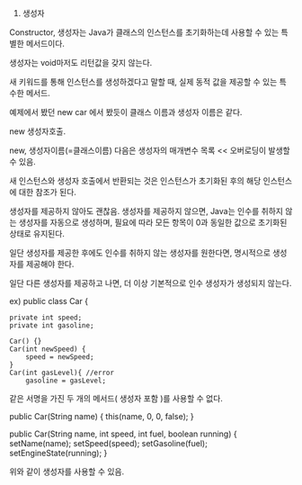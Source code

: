 1. 생성자

Constructor, 생성자는 Java가 클래스의 인스턴스를 초기화하는데 사용할 수 있는 특별한 메서드이다.

생성자는 void마저도 리턴값을 갖지 않는다.

새 키워드를 통해 인스턴스를 생성하겠다고 말할 때,  실제 동적 값을 제공할 수 있는 특수한 메서드.

예제에서 봤던 new car 에서 봤듯이 클래스 이름과 생성자 이름은 같다.

new 생성자호출.

new, 생성자이름(=클래스이름) 다음은 생성자의 매개변수 목록 << 오버로딩이 발생할 수 있음.

새 인스턴스와 생성자 호출에서 반환되는 것은 인스턴스가 초기화된 후의 해당 인스턴스에 대한 참조가 된다.

생성자를 제공하지 않아도 괜찮음. 생성자를 제공하지 않으면, Java는 인수를 취하지 않는 생성자를 자동으로 생성하며, 필요에 따라 모든 항목이 0과 동일한 값으로 초기화된 상태로 유지된다.

일단 생성자를 제공한 후에도 인수를 취하지 않는 생성자를 원한다면, 명시적으로 생성자를 제공해야 한다.

일단 다른 생성자를 제공하고 나면, 더 이상 기본적으로 인수 생성자가 생성되지 않는다.

ex)
public class Car {

	private int speed;
	private int gasoline;

	Car() {}
	Car(int newSpeed) {
		speed = newSpeed;
	}
	Car(int gasLevel){ //error
		gasoline = gasLevel;

같은 서명을 가진 두 개의 메서드( 생성자 포함 )를 사용할 수 없다.

public Car(String name) {
	this(name, 0, 0, false);
}

public Car(String name, int speed, int fuel, boolean running) {
	setName(name);
	setSpeed(speed);
	setGasoline(fuel);
	setEngineState(running);
}

위와 같이 생성자를 사용할 수 있음.
 
